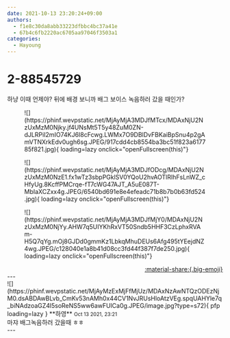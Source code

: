 ```yaml
---
date: 2021-10-13 23:20:24+09:00
authors:
  - f1e8c30da8abb33223dfbbc4bc37a41e
  - 67b4c6fb2220ac6705aa97046f3503a1
categories:
  - Hayoung
---
```


# 2-88545729

<div class="post-container" markdown="1">
<div class="content-container md-sidebar__scrollwrap" markdown="1">

하냥 이때 언제야? 뒤에 배경 보니까 배그 보이스 녹음하러 갔을 때인가?
<figure markdown="1">
![](https://phinf.wevpstatic.net/MjAyMjA3MDJfMTcx/MDAxNjU2NzUxMzM0Njky.jf4UNsMt5T5y48ZuM0ZN-dJLRPiI2mIO74KJ6I8cFcwg.LWMx7O9DBlDvFBKaiBpSnu4p2gAmVTNXrkEdv0ugh6sg.JPEG/917cdd4cb8554ba3bc51f823a617785f821.jpg){ loading=lazy onclick="openFullscreen(this)"}
</figure>

<figure markdown="1">
![](https://phinf.wevpstatic.net/MjAyMjA3MDJfODcg/MDAxNjU2NzUxMzM0NzE1.fx1wTz3sbpPGklSV0YQoU2hvAOTlRIhFsLnWZ_cHfyUg.8KcffPMCrqe-fT7cWG47AJT_A5uE087T-MbIaXCZxx4g.JPEG/6540bd691e8e4efeadc71b8b7b0b63fd524.jpg){ loading=lazy onclick="openFullscreen(this)"}
</figure>

<figure markdown="1">
![](https://phinf.wevpstatic.net/MjAyMjA3MDJfMjY0/MDAxNjU2NzUxMzM0NjYy.AHW7q5UIYKhRxVT50Sndb5HHF3CzLphxRVAm-H5Q7qYg.mOj8GJDd0gmmKz1LbkqMhuDEUs6Afg495tYEejdNZ4wg.JPEG/c128040e1a8b41d08cc3fd44f387f7de250.jpg){ loading=lazy onclick="openFullscreen(this)"}
</figure>


</div>
</div>

<div style="text-align: right;" markdown="1">
<a href="https://weverse.io/fromis9/fanpost/2-88545729" style="text-align: right;">:material-share:{.big-emoji}</a>
</div>
---

<div class="comments-container md-sidebar__scrollwrap" markdown="1">
<div class="comment" markdown="1">
<div class='id-container' markdown="1">
![](https://phinf.wevpstatic.net/MjAyMzExMjFfMjUz/MDAxNzAwNTQzODEzNjM0.dsABDAwBLvb_CmKv53nAMh0x44CV1NvJRUsHloAtzVEg.spqUAHYle7q_biNAdzoaGZ4l5soReNS5ww6awFUlCa0g.JPEG/image.jpg?type=s72){ pfp loading=lazy }
**<span class="artist">하영</span>** <small>Oct 13 2021, 23:21</small><br>
</div>
<div class='comment-body' markdown="1">
마쟈 배그녹음하러 갔을때 ㅎㅎ 
</div>
</div>
</div>
---
